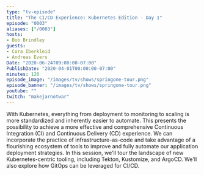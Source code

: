 ```yaml
---
type: "tv-episode"
title: "The CI/CD Experience: Kubernetes Edition - Day 1"
episode: "0003"
aliases: ["/0003"]
hosts:
- Bob Brindley
guests:
- Cora Iberkleid
- Andreas Evers
Date: "2020-06-24T09:00:00-07:00"
PublishDate: "2020-04-01T00:00:00-07:00"
minutes: 120
episode_image: "/images/tv/shows/springone-tour.png"
episode_banner: "/images/tv/shows/springone-tour.png"
youtube: ""
twitch: "makejarnotwar"
---
```


With Kubernetes, everything from deployment to monitoring to scaling is more standardized and inherently easier to automate. This presents the possibility to achieve a more effective and comprehensive Continuous Integration (CI) and Continuous Delivery (CD) experience. We can incorporate the practice of infrastructure-as-code and take advantage of a flourishing ecosystem of tools to improve and fully automate our application deployment strategies. In this session, we'll tour the landscape of new Kubernetes-centric tooling, including Tekton, Kustomize, and ArgoCD. We'll also explore how GitOps can be leveraged for CI/CD.